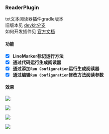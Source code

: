 ### ReaderPlugin
txt文本阅读器插件gradle版本  
旧版本见 [devkit分支](https://github.com/iamyours/ReaderPlugin/tree/devkit)  
如何开发插件见 [官方文档](https://jetbrains.org/intellij/sdk/docs/intro/welcome.html)  

#### 功能
- [x] **LineMarker标记运行方法**
- [x] **通过代码运行生成阅读器**
- [x] **通过添加`Run Configuration`运行生成阅读器**
- [x] **通过编辑`Run Configuration`修改方法阅读参数**

#### 效果
![](https://raw.githubusercontent.com/iamyours/ReaderPlugin/master/imgs/linemarker.png)

![](https://raw.githubusercontent.com/iamyours/ReaderPlugin/master/imgs/run-configuration.png)

![](https://raw.githubusercontent.com/iamyours/ReaderPlugin/master/imgs/edit-configuration.png)

![](https://raw.githubusercontent.com/iamyours/ReaderPlugin/master/imgs/run-console.png)

